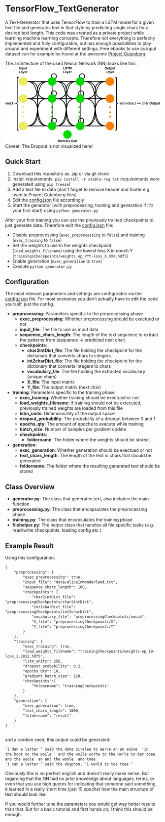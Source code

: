 # TensorFlow_TextGenerator
A Text-Generator that uses TensorFlow to train a LSTM model for a given text file and generates text in that style by predicting single chars for a desired text length.
This code was created as a private project while learning machine learning concepts. Therefore not everything is perfectly implemented and fully configurable, but has enough possibilities to play around and experiment with different settings. 
Free ebooks to use as input dataset can for example be found at the awesome [Project Gutenberg](https://www.gutenberg.org/).

The architecture of the used Neural Network (NN) looks like this:
![NN_Architecture](images/NN_Architecture.png)
Caveat: The Dropout is not visualized here!

## Quick Start
1. Download this repository as .zip or via git clone
2. Install requirements: ``` pip install -r stable-req.txt ``` (requirements were generated using ``` pip freeze ```)
3. Add a text file to data (don't forget to remove header and footer e.g. used in Project Gutenberg files)
4. Edit the [config.json](config.json) file accordingly
5. Start the generator (with preprocessing, training and generation if it's your first start) using ``` python generator.py ```

After your first training you can use the previously trained checkpoints to just generate data.
Therefore edit the [config.json](config.json) file:
* Disable preprocessing (```exec_preprocessing``` to ```false```) and training (```exec_training``` to ```false```)
* Set the weights to use to the weights checkpoint (```load_weights_filename```) using the lowest loss X in epoch Y (```trainingsCheckpoints/weights_ep_YYY-loss_X.XXX.hdf5```)
* Enable generation (```exec_generation``` to ```true```)
* Execute ```python generator.py```

## Configuration
The most relevant parameters and settings are configurable via the [config.json](config.json) file.
For most scenarios you don't actually have to edit the code yourself, just the config.

* __preprocessing__: Parameters specific to the preprocessing phase
  * __exec_preprocessing__: Whether preprocessing should be exectued or not
  * __input_file__: The file to use as input data
  * __sequence_chars_length__: The length of the text sequence to extract the patterns from (sequence -> predicted next char)
  * __checkpoints__:
    * __char2intDict_file__: The file holding the checkpoint for the dictionary that converts chars to integers
    * __int2charDict_file__: The file holding the checkpoint for the dictionary that converts integers to chars
    * __vocabulary_file__: The file holding the extracted vocabulary (unique chars)
    * __X_file__: The input matrix
    * __Y_file__: The output matrix (next char)
* __training__: Parameters specific to the training phase
  * __exec_training__: Whether training should be exectued or not
  * __load_weights_filename__: If training should not be extecuted, previously trained weights are loaded from this file
  * __lstm_units__: Dimensionality of the output space
  * __dropout_probability__: The probability of a dropout between 0 and 1
  * __epochs_qty__: The amount of epochs to execute while training
  * __batch_size__: Number of samples per gradient update
  * __checkpoints__:
    * __foldername__: The folder where the weights should be stored
* __generation__:
  * __exec_generation__: Whether generation should be exectued or not
  * __text_chars_length__: The length of the text in chars that should be generated
  * __foldername__: The folder where the resulting generated text should be stored
  
## Class Overview
* __generator.py__: The class that generates text, also includes the main-function
* __preprocessing.py__: The class that encapsulates the preprocessing phase
* __training.py__: The class that encapsulates the training phase
* __filehelper.py__: The helper class that handles all file specific tasks (e.g. read/write checkpoints, loading config etc.)

## Example Result
Using this configuration:
```
{
    "preprocessing": {
        "exec_preprocessing": true,
        "input_file": "data/aliceInWonderland.txt",
        "sequence_chars_length": 100,
        "checkpoints": {
            "char2intDict_file": "preprocessingCheckpoints/char2intDict",
            "int2charDict_file": "preprocessingCheckpoints/int2charDict",
            "vocabulary_file": "preprocessingCheckpoints/vocab",
            "X_file": "preprocessingCheckpoints/X",
            "Y_file": "preprocessingCheckpoints/Y"
        }
    },
    "training": {
        "exec_training": true,
        "load_weights_filename": "trainingCheckpoints/weights-ep_10-loss_2.1012.hdf5",
        "lstm_units": 256,
        "dropout_probability": 0.2,
        "epochs_qty": 10,
        "gradient_batch_size": 128,
        "checkpoints":{
            "foldername": "trainingCheckpoints"
        }
    },
    "generation": {
        "exec_generation": true,
        "text_chars_length": 1000,
        "foldername": "result"
    }
}


```

and a random seed, this output could be generated:

```
‘i dan a latter ’ said the date pirelee to aerce an an anine  ‘in
the koot oo the woile ’ and the woile worhe to the worle to ber toee
ano the woole  an anl the woole  and toee
‘i can a latter ’ said the doyphon, ‘i wonld to toe toee ’
```

Obviously this is no perfect english and doesn't really make sense.
But regarding that the NN had no prior knowledge about languages, terms, or even that you use high quotes for indicating that someone said something, it learned in a really short time (just 10 epochs) how the main structure of text should look like.

If you would further tune the parameters you would get way better results than that.
But for a basic tutorial and first hands on, I think this should be enough.

